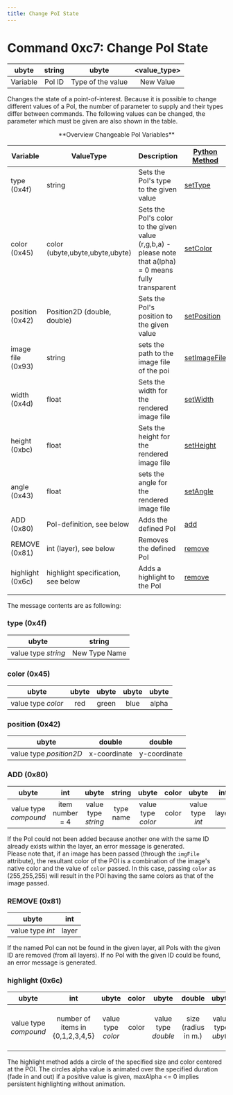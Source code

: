 ```yaml
---
title: Change PoI State
---
```


# Command 0xc7: Change PoI State

|  ubyte   | string |       ubyte       | <value_type\> |
| :------: | :----: | :---------------: | :----------: |
| Variable | PoI ID | Type of the value |  New Value   |

Changes the state of a point-of-interest. Because it is possible to
change different values of a PoI, the number of parameter to supply and
their types differ between commands. The following values can be
changed, the parameter which must be given are also shown in the table.

<center>**Overview Changeable PoI Variables**</center>

| Variable          | ValueType                          | Description                      | [Python Method](../TraCI/Interfacing_TraCI_from_Python.md)                  |
| ----------------- | ---------------------------------- | -------------------------------------------------------------------------------------------------------- | -------------------------------------------------------------------------------- |
| type (0x4f)       | string                             | Sets the PoI's type to the given value                                                                   | [setType](https://sumo.dlr.de/pydoc/traci._poi.html#PoiDomain-setType)           |
| color (0x45)      | color (ubyte,ubyte,ubyte,ubyte)    | Sets the PoI's color to the given value (r,g,b,a) - please note that a(lpha) = 0 means fully transparent | [setColor](https://sumo.dlr.de/pydoc/traci._poi.html#PoiDomain-setColor)         |
| position (0x42)   | Position2D (double, double)        | Sets the PoI's position to the given value                                                               | [setPosition](https://sumo.dlr.de/pydoc/traci._poi.html#PoiDomain-setPosition)   |
| image file (0x93) | string                             | sets the path to the image file of the poi                                                               | [setImageFile](https://sumo.dlr.de/pydoc/traci._poi.html#PoiDomain-setImageFile) |
| width (0x4d)      | float                              | Sets the width for the rendered image file                                                               | [setWidth](https://sumo.dlr.de/pydoc/traci._poi.html#PoiDomain-setWidth)         |
| height (0xbc)     | float                              | Sets the height for the rendered image file                                                              | [setHeight](https://sumo.dlr.de/pydoc/traci._poi.html#PoiDomain-setHeight)       |
| angle (0x43)      | float                              | sets the angle for the rendered image file                                                               | [setAngle](https://sumo.dlr.de/pydoc/traci._poi.html#PoiDomain-setAngle)         |
| ADD (0x80)        | PoI-definition, see below          | Adds the defined PoI                                                                                     | [add](https://sumo.dlr.de/pydoc/traci._poi.html#PoiDomain-add)                   |
| REMOVE (0x81)     | int (layer), see below             | Removes the defined PoI                                                                                  | [remove](https://sumo.dlr.de/pydoc/traci._poi.html#PoiDomain-remove)             |
| highlight (0x6c)  | highlight specification, see below | Adds a highlight to the PoI                                                                              | [remove](https://sumo.dlr.de/pydoc/traci._poi.html#PoiDomain-remove)             |
|                   |                                    |                                                                                                          |                                                                                  |



The message contents are as following:

### type (0x4f)

|        ubyte        |    string     |
| :-----------------: | :-----------: |
| value type *string* | New Type Name |

### color (0x45)

|       ubyte        | ubyte | ubyte | ubyte | ubyte |
| :----------------: | :---: | :---: | :---: | :---: |
| value type *color* |  red  | green | blue  | alpha |

### position (0x42)

|          ubyte          |    double    |    double    |
| :---------------------: | :----------: | :----------: |
| value type *position2D* | x-coordinate | y-coordinate |

### ADD (0x80)

|         ubyte         |       int       |        ubyte        |  string   |       ubyte        | color |      ubyte       |  int  |          ubyte          | position |
| :-------------------: | :-------------: | :-----------------: | :-------: | :----------------: | :---: | :--------------: | :---: | :---------------------: | :------: |
| value type *compound* | item number = 4 | value type *string* | type name | value type *color* | color | value type *int* | layer | value type *position2D* | position |

If the PoI could not been added because another one with the same ID
already exists within the layer, an error message is generated.  
Please note that, if an image has been passed (through the `imgFile` attribute), the resultant color of the POI is a combination of the image's native color and the value of `color` passed. In this case, passing `color` as (255,255,255) will result in the POI having the same colors as that of the image passed.

### REMOVE (0x81)

|      ubyte       |  int  |
| :--------------: | :---: |
| value type *int* | layer |

If the named PoI can not be found in the given layer, all PoIs with the
given ID are removed (from all layers). If no PoI with the given ID
could be found, an error message is generated.

### highlight (0x6c)

|   ubyte  |      int    |  ubyte | color | ubyte  | double   |  ubyte  |  ubyte   |   ubyte   |  double    |     ubyte        |            ubyte                      |
| :-----------: | :-----------: | :-------------: | :---: | :-----------------: | :-------: | :--------: | :-------: | :-------: | :------: | :----------------: | :----------: |
| value type *compound* | number of items in {0,1,2,3,4,5} | value type *color* | color | value type *double* | size (radius in m.) | value type *ubyte* | maximal alpha value | value type *double* | duration (in secs.) | value type *ubyte* | type ID (allows different highlight categories) |

The highlight method adds a circle of the specified size and color
centered at the POI. The circles alpha value is animated over the
specified duration (fade in and out) if a positive value is given,
maxAlpha <= 0 implies persistent highlighting without animation.